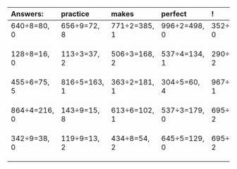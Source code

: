 | Answers: | practice | makes | perfect | ! |
| :--- | :--- | :--- | :--- | :--- |
| 640÷8=80, 0 | 656÷9=72, 8 | 771÷2=385, 1 | 996÷2=498, 0 | 352÷2=176, 0 | 
|   |   |   |   |   | 
|   |   |   |   |   | 
|   |   |   |   |   | 
| 128÷8=16, 0 | 113÷3=37, 2 | 506÷3=168, 2 | 537÷4=134, 1 | 290÷4=72, 2 | 
|   |   |   |   |   | 
|   |   |   |   |   | 
|   |   |   |   |   | 
| 455÷6=75, 5 | 816÷5=163, 1 | 363÷2=181, 1 | 304÷5=60, 4 | 967÷3=322, 1 | 
|   |   |   |   |   | 
|   |   |   |   |   | 
|   |   |   |   |   | 
| 864÷4=216, 0 | 143÷9=15, 8 | 613÷6=102, 1 | 537÷3=179, 0 | 695÷9=77, 2 | 
|   |   |   |   |   | 
|   |   |   |   |   | 
|   |   |   |   |   | 
| 342÷9=38, 0 | 119÷9=13, 2 | 434÷8=54, 2 | 645÷5=129, 0 | 695÷3=231, 2 | 
|   |   |   |   |   | 
|   |   |   |   |   | 
|   |   |   |   |   | 
